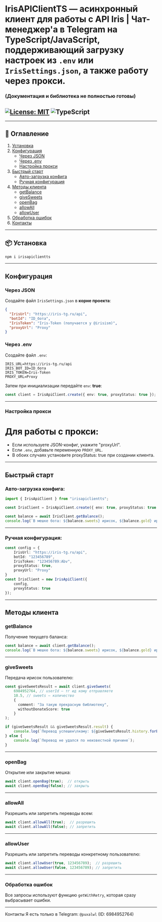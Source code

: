 # IrisAPIClientTS — асинхронный клиент для работы с API Iris | Чат-менеджер'а в Telegram на TypeScript/JavaScript, поддерживающий загрузку настроек из `.env` или `IrisSettings.json`, а также работу через прокси.

### (Документация и библиотека не полностью готовы)

[![License: MIT](https://img.shields.io/badge/License-MIT-yellow.svg)](https://opensource.org/licenses/MIT)
![TypeScript](https://img.shields.io/badge/TypeScript-3178C6?logo=typescript&logoColor=white)
---

---

## 📑 Оглавление
1. [Установка](#установка)  
2. [Конфигурация](#конфигурация)  
   - [Через JSON](#через-json)  
   - [Через .env](#через-env)  
   - [Настройка прокси](#настройка-прокси)  
3. [Быстрый старт](#быстрый-старт)  
   - [Авто-загрузка конфига](#авто-загрузка-конфига)  
   - [Ручная конфигурация](#ручная-конфигурация)  
4. [Методы клиента](#методы-клиента)  
   - [getBalance](#getbalance)  
   - [giveSweets](#givesweets)  
   - [openBag](#openbag)  
   - [allowAll](#allowall)  
   - [allowUser](#allowuser)  
5. [Обработка ошибок](#обработка-ошибок)  
6. [Контакты](#контакты)  

---

## 📦 Установка

```bash
npm i irisapiclientts
```

---

## Конфигурация

### Через JSON
Создайте файл `IrisSettings.json` в **корне проекта**:

```JSON
{
  "IrisUrl": "https://iris-tg.ru/api",
  "botId": "ID_бота",
  "IrisToken": "Iris-Token (получается у @irisism)",
  "proxyUrl": "Proxy"
}
```

### Через .env
Создайте файл `.env`:

```ENV
IRIS_URL=https://iris-tg.ru/api
IRIS_BOT_ID=ID_бота
IRIS_TOKEN=Iris-Token
PROXY_URL=Proxy
```

Затем при инициализации передайте `env`: **true**:

```TypeScript
const client = IrisApiClient.create({ env: true, proxyStatus: true });
```
---

### Настройка прокси

# Для работы с прокси:
- Если используете JSON-конфиг, укажите "proxyUrl".
- Если `.env`, добавьте переменную `PROXY_URL`.
- В обоих случаях установите proxyStatus: true при создании клиента.

---

## Быстрый старт

### Авто-загрузка конфига:

```TypeScript
import { IrisApiClient } from "irisapiclientts";

const IrisClient = IrisApiClient.create({ env: true, proxyStatus: true });

const balance = await IrisClient.getBalance();
console.log(`В мешке бота: ${balance.sweets} ирисок, ${balance.gold} ирис-голд, ${balance.donate_score} очков доната`);
```

---

### Ручная конфигурация:

```TypeScript
const config = {
    IrisUrl: "https://iris-tg.ru/api",
    botId: "123456789",
    IrisToken: "123456789:Abv",
    proxyStatus: true,
    proxyUrl: "Proxy"
}
const IrisClient = new IrisApiClient({
    config,
    proxyStatus: true
});
```

---

## Методы клиента

### getBalance
Получение текущего баланса:

```TypeScript
const balance = await client.getBalance();
console.log(`В мешке бота: ${balance.sweets} ирисок, ${balance.gold} ирис-голд, ${balance.donate_score} очков доната`);
```
---

### giveSweets
Передача ирисок пользователю:

```TypeScript
const giveSweetsResult = await client.giveSweets(
    6984952764, // userId — тг ид кому отправляете
    10.5, // sweets — количество
    {
      comment: "За такую прекрасную библиотеку",
      withoutDonateScore: true
    }
);

if (giveSweetsResult && giveSweetsResult.result) {
    console.log(`Перевод успешен\nкому: ${giveSweetsResult.history.forEach(h => { h.to_user_id })}`);
} else {
    console.log(`Перевод не удался по неизвестной причине`);
}
```
---

### openBag
Открытие или закрытие мешка:

```TypeScript
await client.openBag(true);  // открыть
await client.openBag(false); // закрыть
```
---

### allowAll
Разрешить или запретить переводы всем:

```TypeScript
await client.allowAll(true);  // разрешить
await client.allowAll(false); // запретить
```
---

### allowUser
Разрешить или запретить переводы конкретному пользователю:

```TypeScript
await client.allowUser(true, 123456789);  // разрешить
await client.allowUser(false, 123456789); // запретить
```
---

### Обработка ошибок
Все запросы используют функцию `getWithRetry`, которая сразу выбрасывает ошибки.

---

Контакты
Я есть только в Telegram: `@puxalwl` (ID: 6984952764)